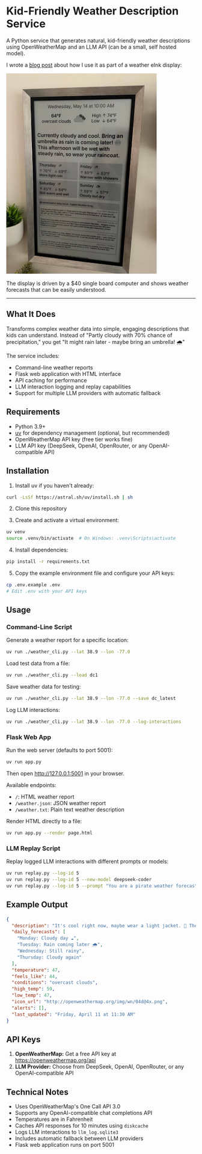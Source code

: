 # Kid-Friendly Weather Description Service

A Python service that generates natural, kid-friendly weather descriptions using OpenWeatherMap and an LLM API (can be a small, self hosted model).

I wrote a [blog post](https://eli.pizza/posts/eink-weather-display-for-kids/) about how I use it as part of a weather eInk display:

<img src="weather-display.jpeg" alt="Large eInk weather display showing kid-friendly weather forecast" width="400">

The display is driven by a $40 single board computer and shows weather forecasts that can be easily understood.

---

## What It Does

Transforms complex weather data into simple, engaging descriptions that kids can understand. Instead of "Partly cloudy with 70% chance of precipitation," you get "It might rain later - maybe bring an umbrella! 🌧️"

The service includes:
- Command-line weather reports
- Flask web application with HTML interface
- API caching for performance
- LLM interaction logging and replay capabilities
- Support for multiple LLM providers with automatic fallback

## Requirements

- Python 3.9+
- [uv](https://github.com/astral-sh/uv) for dependency management (optional, but recommended)
- OpenWeatherMap API key (free tier works fine)
- LLM API key (DeepSeek, OpenAI, OpenRouter, or any OpenAI-compatible API)

## Installation

1. Install uv if you haven't already:
```bash
curl -LsSf https://astral.sh/uv/install.sh | sh
```

2. Clone this repository

3. Create and activate a virtual environment:
```bash
uv venv
source .venv/bin/activate  # On Windows: .venv\Scripts\activate
```

4. Install dependencies:
```bash
pip install -r requirements.txt
```

5. Copy the example environment file and configure your API keys:
```bash
cp .env.example .env
# Edit .env with your API keys
```

## Usage

### Command-Line Script

Generate a weather report for a specific location:
```bash
uv run ./weather_cli.py --lat 38.9 --lon -77.0
```

Load test data from a file:
```bash
uv run ./weather_cli.py --load dc1
```

Save weather data for testing:
```bash
uv run ./weather_cli.py --lat 38.9 --lon -77.0 --save dc_latest
```

Log LLM interactions:
```bash
uv run ./weather_cli.py --lat 38.9 --lon -77.0 --log-interactions
```

### Flask Web App

Run the web server (defaults to port 5001):
```bash
uv run app.py
```

Then open http://127.0.0.1:5001 in your browser.

Available endpoints:
- `/`: HTML weather report
- `/weather.json`: JSON weather report
- `/weather.txt`: Plain text weather description

Render HTML directly to a file:
```bash
uv run app.py --render page.html
```

### LLM Replay Script

Replay logged LLM interactions with different prompts or models:
```bash
uv run replay.py --log-id 5
uv run replay.py --log-id 5 --new-model deepseek-coder
uv run replay.py --log-id 5 --prompt "You are a pirate weather forecaster."
```

## Example Output

```json
{
  "description": "It's cool right now, maybe wear a light jacket. 🧥 The rest of the day looks cloudy but nice!",
  "daily_forecasts": [
    "Monday: Cloudy day ☁️",
    "Tuesday: Rain coming later 🌧️",
    "Wednesday: Still rainy",
    "Thursday: Cloudy again"
  ],
  "temperature": 47,
  "feels_like": 44,
  "conditions": "overcast clouds",
  "high_temp": 59,
  "low_temp": 47,
  "icon_url": "http://openweathermap.org/img/wn/04d@4x.png",
  "alerts": [],
  "last_updated": "Friday, April 11 at 11:30 AM"
}
```

## API Keys

1. **OpenWeatherMap:** Get a free API key at https://openweathermap.org/api
2. **LLM Provider:** Choose from DeepSeek, OpenAI, OpenRouter, or any OpenAI-compatible API

## Technical Notes

- Uses OpenWeatherMap's One Call API 3.0
- Supports any OpenAI-compatible chat completions API
- Temperatures are in Fahrenheit
- Caches API responses for 10 minutes using `diskcache`
- Logs LLM interactions to `llm_log.sqlite3`
- Includes automatic fallback between LLM providers
- Flask web application runs on port 5001
